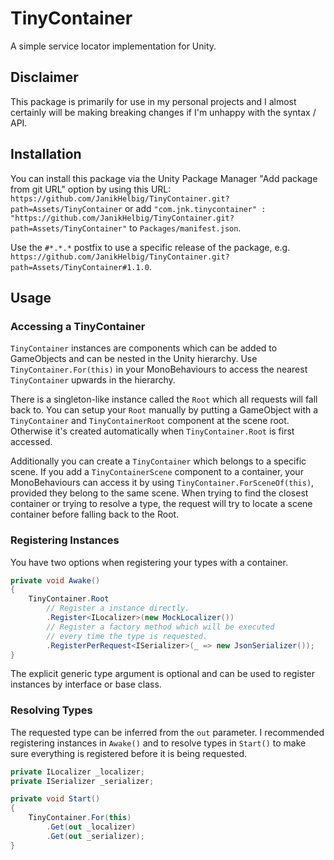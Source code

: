 # TinyContainer
A simple service locator implementation for Unity.

## Disclaimer
This package is primarily for use in my personal projects and I almost certainly will be making breaking changes if I'm unhappy with the syntax / API.

## Installation
You can install this package via the Unity Package Manager "Add package from git URL" option by using this URL:
`https://github.com/JanikHelbig/TinyContainer.git?path=Assets/TinyContainer` or add `"com.jnk.tinycontainer" : "https://github.com/JanikHelbig/TinyContainer.git?path=Assets/TinyContainer"` to `Packages/manifest.json`.

Use the `#*.*.*` postfix to use a specific release of the package, e.g. `https://github.com/JanikHelbig/TinyContainer.git?path=Assets/TinyContainer#1.1.0`.

## Usage
### Accessing a TinyContainer
`TinyContainer` instances are components which can be added to GameObjects and can be nested in the Unity hierarchy.
Use `TinyContainer.For(this)` in your MonoBehaviours to access the nearest `TinyContainer` upwards in the hierarchy.

There is a singleton-like instance called the `Root` which all requests will fall back to.
You can setup your `Root` manually by putting a GameObject with a `TinyContainer` and `TinyContainerRoot` component at the scene root. Otherwise it's created automatically when `TinyContainer.Root` is first accessed.

Additionally you can create a `TinyContainer` which belongs to a specific scene. If you add a `TinyContainerScene` component to a container, your MonoBehaviours can access it by using `TinyContainer.ForSceneOf(this)`, provided they belong to the same scene. When trying to find the closest container or trying to resolve a type, the request will try to locate a scene container before falling back to the Root.

### Registering Instances
You have two options when registering your types with a container.
```cs
private void Awake()
{
    TinyContainer.Root
        // Register a instance directly.
        .Register<ILocalizer>(new MockLocalizer())
        // Register a factory method which will be executed
        // every time the type is requested.
        .RegisterPerRequest<ISerializer>(_ => new JsonSerializer());
}
```
The explicit generic type argument is optional and can be used to register instances by interface or base class.

### Resolving Types
The requested type can be inferred from the `out` parameter. I recommended registering instances in `Awake()` and to resolve types in `Start()` to make sure everything is registered before it is being requested.
```cs
private ILocalizer _localizer;
private ISerializer _serializer;

private void Start()
{
    TinyContainer.For(this)
        .Get(out _localizer)
        .Get(out _serializer);
}
```
